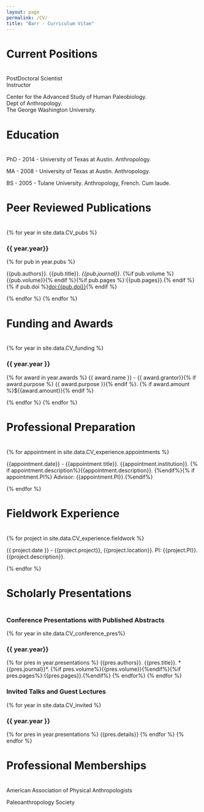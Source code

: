 ```yaml
---
layout: page
permalink: /CV/
title: "Barr - Curriculum Vitae"
---
```


<h1 style="padding-bottom:20px;">Current Positions</h1>

PostDoctoral Scientist<br>Instructor

Center for the Advanced Study of Human Paleobiology.<br>Dept of Anthropology.<br>The George Washington University. 

<h1 style="padding-bottom:20px;">Education</h1>

PhD - 2014 - University of Texas at Austin. Anthropology.

MA - 2008 - University of Texas at Austin. Anthropology. 

BS - 2005 - Tulane University. Anthropology, French. Cum laude.

<h1 style="padding-bottom:20px;">Peer Reviewed Publications</h1>

{% for year in site.data.CV_pubs %}
<h3>{{ year.year}}</h3>
{% for pub in year.pubs %}

{{pub.authors}}. {{pub.title}}. *{{pub.journal}}*. {%if pub.volume %}{{pub.volume}}{% endif %}{%if pub.pages %}:{{pub.pages}}.{% endif %} {% if pub.doi %}[doi:{{pub.doi}}](http://dx.doi.org/{{pub.doi}}){% endif %}

{% endfor %}
{% endfor %}



<h1 style="padding-bottom:20px;">Funding and Awards</h1>

{% for year in site.data.CV_funding %}
<h3>{{ year.year }}</h3>
{% for award in year.awards %}
{{ award.name }} - {{ award.grantor}}{% if award.purpose %} {{ award.purpose }}{% endif %}. {% if award.amount %}${{award.amount}}{% endif %}

{% endfor %}
{% endfor %}

<h1 style="padding-bottom:20px;">Professional Preparation</h1>

{% for appointment in site.data.CV_experience.appointments %}

{{appointment.date}} - {{appointment.title}}. {{appointment.institution}}. {% if appointment.description%}{{appointment.description}}. {%endif%}{% if appointment.PI%} Advisor: {{appointment.PI}}.{%endif%}

{% endfor %}

<h1 style="padding-bottom:20px;">Fieldwork Experience</h1>

{% for project in site.data.CV_experience.fieldwork %}

{{ project.date }} - {{project.project}}, {{project.location}}. PI: {{project.PI}}. {{project.description}}.

{% endfor %}

<h1 style="padding-bottom:20px;">Scholarly Presentations</h1>

<h3>Conference Presentations with Published Abstracts</h3>
{% for year in site.data.CV_conference_pres%}
<h3>{{ year.year}}</h3>
{% for pres in year.presentations %}
{{pres.authors}}. {{pres.title}}. *{{pres.journal}}*. {%if pres.volume%}{{pres.volume}}{%endif%}{%if pres.pages%}:{{pres.pages}}.{%endif%}
{% endfor%}
{% endfor %}


<h3>Invited Talks and Guest Lectures</h3>
{% for year in site.data.CV_invited %}
<h3>{{ year.year }}</h3>
{% for pres in year.presentations %}
{{pres.details}}
{% endfor %}
{% endfor %}

<h1 style="padding-bottom:20px;">Professional Memberships</h1>

American Association of Physical Anthropologists

Paleoanthropology Society
